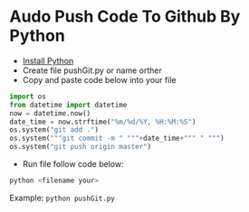 # Audo Push Code To Github By Python
* [Install Python](https://www.python.org/)
* Create file pushGit.py or name orther
* Copy and paste code below into your file
``` python
import os
from datetime import datetime
now = datetime.now()
date_time = now.strftime("%m/%d/%Y, %H:%M:%S")
os.system("git add .")
os.system("""git commit -m " """+date_time+""" " """)
os.system("git push origin master")
```
* Run file follow code below:
```bash
python <filename your>
```
Example: ``` python pushGit.py ```



